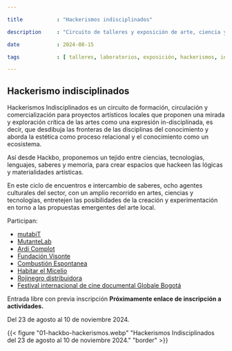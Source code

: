 ```yaml
---

title           : "Hackerismos indisciplinados"

description     : "Circuito de talleres y exposición de arte, ciencia y tecnología."

date            : 2024-08-15

tags            : [ talleres, laboratorios, exposición, hackerismos, indisciplina, ]

---
```


## Hackerismo indisciplinados

Hackerismos Indisciplinados es un circuito de formación, circulación y 
comercialización para proyectos artísticos locales que proponen 
una mirada y exploración crítica de las artes 
como una expresión in-disciplinada, es decir, 
que desdibuja las fronteras de las disciplinas del conocimiento 
y aborda la estética como proceso relacional y el conocimiento como un ecosistema. 

Así desde Hackbo, proponemos un tejido
entre ciencias, tecnologías, lenguajes, saberes y memoria, 
para crear espacios que hackeen las lógicas y materialidades artísticas.

En este ciclo de encuentros e intercambio de saberes, 
ocho agentes culturales del sector, 
con un amplio recorrido en artes, ciencias y tecnologías, 
entretejen las posibilidades de la creación y experimentación 
en torno a las propuestas emergentes del arte local.

Participan:

- [mutabiT](https://mutabit.com)
- [MutanteLab](https://www.instagram.com/mutantelab/)
- [Ardi Complot](https://youtube.com/ardicomplot)
- [Fundación Visonte](https://mutabit.com/repos.fossil/visonte-web/doc/trunk/index.html)
- [Combustión Espontanea](https://www.instagram.com/combustiones.pontanea/)
- [Habitar el Micelio](https://www.instagram.com/habitar.el.micelio/)
- [Rojinegro distribuidora](https://rojinegroshop.com)
- [Festival internacional de cine documental Globale Bogotá](https://globalebogota.wordpress.com/)

Entrada libre con previa inscripción **Próximamente enlace de inscripción a actividades.**

Del 23 de agosto al 10 de noviembre 2024.

{{< figure "01-hackbo-hackerismos.webp" "Hackerismos Indisciplinados del 23 de agosto al 10 de noviembre 2024." "border" >}}
